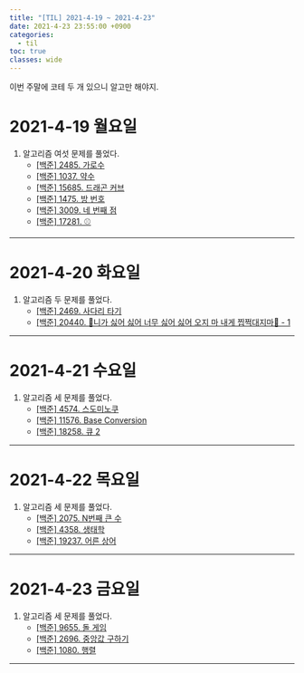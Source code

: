 ```yaml
---
title: "[TIL] 2021-4-19 ~ 2021-4-23"
date: 2021-4-23 23:55:00 +0900
categories:
  - til
toc: true
classes: wide
---
```


이번 주말에 코테 두 개 있으니 알고만 해야지.

# 2021-4-19 월요일

1. 알고리즘 여섯 문제를 풀었다.
    - [[백준] 2485. 가로수](https://ddb8036631.github.io/boj/2485_가로수)
    - [[백준] 1037. 약수](https://ddb8036631.github.io/boj/1037_약수)
    - [[백준] 15685. 드래곤 커브](https://ddb8036631.github.io/boj/15685_드래곤-커브)
    - [[백준] 1475. 방 번호](https://ddb8036631.github.io/boj/1475_방-번호)
    - [[백준] 3009. 네 번째 점](https://ddb8036631.github.io/boj/3009_네-번째-점)
    - [[백준] 17281. ⚾](https://ddb8036631.github.io/boj/17281_야구)

---

# 2021-4-20 화요일

1. 알고리즘 두 문제를 풀었다.
    - [[백준] 2469. 사다리 타기](https://ddb8036631.github.io/boj/2469_사다리-타기)
    - [[백준] 20440. 🎵니가 싫어 싫어 너무 싫어 싫어 오지 마 내게 찝쩍대지마🎵 - 1](https://ddb8036631.github.io/boj/20440_니가-싫어-싫어-너무-싫어-싫어-오지-마-내게-찝적대지마-1)

---

# 2021-4-21 수요일

1. 알고리즘 세 문제를 풀었다.
    - [[백준] 4574. 스도미노쿠](https://ddb8036631.github.io/boj/4574_스도미노쿠)
    - [[백준] 11576. Base Conversion](https://ddb8036631.github.io/boj/11576_Base-Conversion)
    - [[백준] 18258. 큐 2](https://ddb8036631.github.io/boj/18258_큐-2)

---

# 2021-4-22 목요일

1. 알고리즘 세 문제를 풀었다.
    - [[백준] 2075. N번째 큰 수](https://ddb8036631.github.io/boj/2075_N번째-큰-수)
    - [[백준] 4358. 생태학](https://ddb8036631.github.io/boj/4358_생태학)
    - [[백준] 19237. 어른 상어](https://ddb8036631.github.io/boj/19237_어른-상어)

---

# 2021-4-23 금요일

1. 알고리즘 세 문제를 풀었다.
    - [[백준] 9655. 돌 게임](https://ddb8036631.github.io/boj/9655_돌-게임)
    - [[백준] 2696. 중앙값 구하기](https://ddb8036631.github.io/boj/2696_중앙값-구하기)
    - [[백준] 1080. 행렬](https://ddb8036631.github.io/boj/1080_행렬)

---